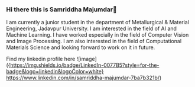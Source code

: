 ### Hi there this is Samriddha Majumdar👋
I am currently a junior student in the department of Metallurgical & Material Engineering, Jadavpur University. I am interested in the field of AI and Machine Learning. I have worked especially in the field of Computer Vision and Image Processing. I am also interested in the field of Computational Materials Science and looking forward to work on it in future.

Find my linkedin profile here ![image]({https://img.shields.io/badge/LinkedIn-0077B5?style=for-the-badge&logo=linkedin&logoColor=white} https://www.linkedin.com/in/samriddha-majumdar-7ba7b321b/)
